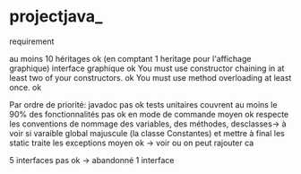 # projectjava_
 
requirement

au moins 10 héritages ok (en comptant 1 heritage pour l'affichage graphique)
interface graphique ok
You must use constructor chaining in at least two of your constructors. ok
You must use method overloading at least once. ok

Par ordre de priorité:
javadoc pas ok
tests unitaires couvrent au moins le 90% des fonctionnalités  pas ok 
en mode de commande moyen ok
respecte les conventions de nommage des variables, des méthodes, desclasses-> à voir si varaible global majuscule (la classe Constantes) et mettre à final les static
traite les exceptions  moyen ok  -> voir ou on peut rajouter ca

5 interfaces pas ok -> abandonné 1 interface
